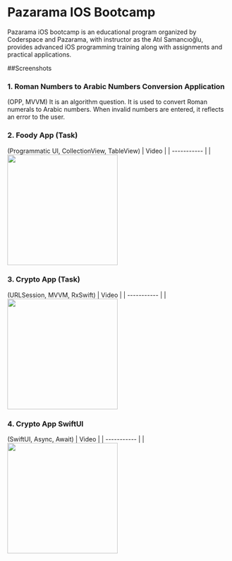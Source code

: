 # Pazarama IOS Bootcamp
 Pazarama iOS bootcamp is an educational program organized by Coderspace and Pazarama, with instructor as the Atıl Samancıoğlu, provides advanced iOS programming training along with assignments and practical applications.

##Screenshots

### 1. Roman Numbers to Arabic Numbers Conversion Application
(OPP, MVVM)
It is an algorithm question. It is used to convert Roman numerals to Arabic numbers. When invalid numbers are entered, it reflects an error to the user.

### 2. Foody App (Task)
(Programmatic UI, CollectionView, TableView)
| Video  |
| ----------- |
| <img width="250px" src="https://github.com/Berkayszk/FoodyApp/assets/77547509/e9b7ab4c-698a-4f3e-b76e-fe5034a2289a">

### 3. Crypto App (Task)
(URLSession, MVVM, RxSwift)
| Video  |
| ----------- |
| <img width="250px" src="https://github.com/Berkayszk/CryptoApp/assets/77547509/d831220a-94c3-4a37-8e43-205422305546">

### 4. Crypto App SwiftUI 
(SwiftUI, Async, Await)
| Video  |
| ----------- |
| <img width="250px" src="https://github.com/Berkayszk/PazaramaIOSBootcamp/assets/77547509/0bd9de36-e0e3-4a69-b83d-9acc53cdfb00">



